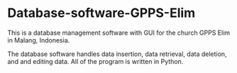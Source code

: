 # Database-software-GPPS-Elim
This is a database management software with GUI for the church GPPS Elim in Malang, Indonesia.

The database software handles data insertion, data retrieval, data deletion, and and editing data. 
All of the program is written in Python.
